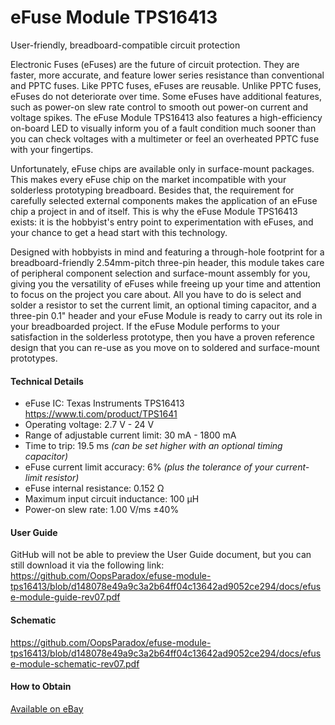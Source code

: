 # eFuse Module TPS16413
User-friendly, breadboard-compatible circuit protection

Electronic Fuses (eFuses) are the future of circuit protection. They are faster, more accurate, and feature lower series resistance than conventional and PPTC fuses. Like PPTC fuses, eFuses are reusable. Unlike PPTC fuses, eFuses do not deteriorate over time. Some eFuses have additional features, such as power-on slew rate control to smooth out power-on current and voltage spikes. The eFuse Module TPS16413 also features a high-efficiency on-board LED to visually inform you of a fault condition much sooner than you can check voltages with a multimeter or feel an overheated PPTC fuse with your fingertips.

Unfortunately, eFuse chips are available only in surface-mount packages. This makes every eFuse chip on the market incompatible with your solderless prototyping breadboard. Besides that, the requirement for carefully selected external components makes the application of an eFuse chip a project in and of itself. This is why the eFuse Module TPS16413 exists: it is the hobbyist's entry point to experimentation with eFuses, and your chance to get a head start with this technology.

Designed with hobbyists in mind and featuring a through-hole footprint for a breadboard-friendly 2.54mm-pitch three-pin header, this module takes care of peripheral component selection and surface-mount assembly for you, giving you the versatility of eFuses while freeing up your time and attention to focus on the project you care about. All you have to do is select and solder a resistor to set the current limit, an optional timing capacitor, and a three-pin 0.1" header and your eFuse Module is ready to carry out its role in your breadboarded project. If the eFuse Module performs to your satisfaction in the solderless prototype, then you have a proven reference design that you can re-use as you move on to soldered and surface-mount prototypes.

#### Technical Details
* eFuse IC: Texas Instruments TPS16413
    https://www.ti.com/product/TPS1641
* Operating voltage: 2.7 V - 24 V
* Range of adjustable current limit: 30 mA - 1800 mA
* Time to trip: 19.5 ms _(can be set higher with an optional timing capacitor)_
* eFuse current limit accuracy: 6% _(plus the tolerance of your current-limit resistor)_
* eFuse internal resistance: 0.152 Ω
* Maximum input circuit inductance: 100 µH
* Power-on slew rate: 1.00 V/ms ±40%

#### User Guide
GitHub will not be able to preview the User Guide document, but you can still download it via the following link:
https://github.com/OopsParadox/efuse-module-tps16413/blob/d148078e49a9c3a2b64ff04c13642ad9052ce294/docs/efuse-module-guide-rev07.pdf

#### Schematic
https://github.com/OopsParadox/efuse-module-tps16413/blob/d148078e49a9c3a2b64ff04c13642ad9052ce294/docs/efuse-module-schematic-rev07.pdf

#### How to Obtain
[Available on eBay](https://www.ebay.com/itm/405460933462)

